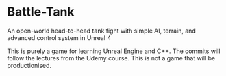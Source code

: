# Battle-Tank
An open-world head-to-head tank fight with simple AI, terrain, and advanced control system in Unreal 4

This is purely a game for learning Unreal Engine and C++. The commits will follow the lectures from the Udemy course. This is not a game that will be productionised.
